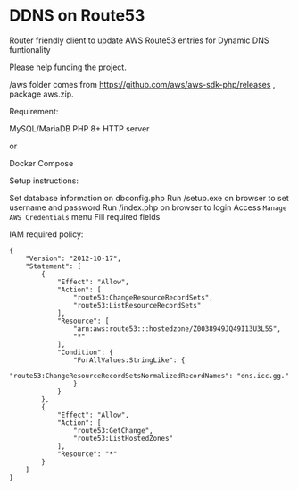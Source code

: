 # DDNS on Route53
Router friendly client to update AWS Route53 entries for Dynamic DNS funtionality

Please help funding the project.

/aws folder comes from https://github.com/aws/aws-sdk-php/releases , package aws.zip.

Requirement:

MySQL/MariaDB
PHP 8+
HTTP server

or

Docker Compose

Setup instructions:

Set database information on dbconfig.php
Run /setup.exe on browser to set username and password
Run /index.php on browser to login
Access `Manage AWS Credentials` menu
Fill required fields

IAM required policy:

```
{
    "Version": "2012-10-17",
    "Statement": [
        {
            "Effect": "Allow",
            "Action": [
                "route53:ChangeResourceRecordSets",
                "route53:ListResourceRecordSets"
            ],
            "Resource": [
                "arn:aws:route53:::hostedzone/Z0038949JQ49I13U3L5S",
                "*"
            ],
            "Condition": {
                "ForAllValues:StringLike": {
                    "route53:ChangeResourceRecordSetsNormalizedRecordNames": "dns.icc.gg."
                }
            }
        },
        {
            "Effect": "Allow",
            "Action": [
                "route53:GetChange",
                "route53:ListHostedZones"
            ],
            "Resource": "*"
        }
    ]
}
```
